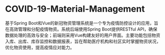 # COVID-19-Material-Management
基于Spring Boot和Vue的新冠物资管理系统是一个专为疫情防控设计的应用，旨在高效管理和分配疫情物资。系统后端使用Spring Boot提供RESTful API，确保数据处理的高效与安全；前端则采用Vue构建友好的用户界面。主要功能包括物资入库、出库、库存监控和数据报表，旨在帮助医疗机构和社区实时掌握物资状况，优化物资使用，提高疫情应对能力。

